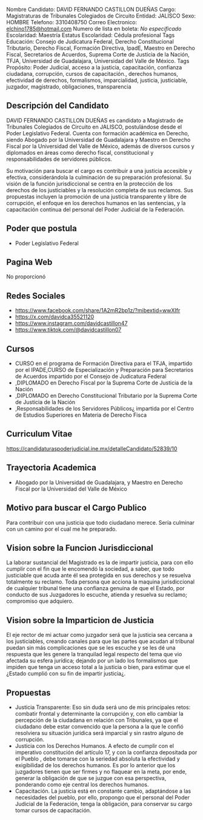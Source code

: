 Nombre Candidato: DAVID FERNANDO CASTILLON DUEÑAS
Cargo: Magistraturas de Tribunales Colegiados de Circuito
Entidad: JALISCO
Sexo: HOMBRE
Telefono: 3310408750
Correo Electronico: elchino1785@hotmail.com
Numero de lista en boleta: *No especificado*
Escolaridad: Maestría
Estatus Escolaridad: Cédula profesional
Tags Educación: Consejo de Judicatura Federal, Derecho Constitucional Tributario, Derecho Fiscal, Formación Directiva, IpadE, Maestro en Derecho Fiscal, Secretarios de Acuerdos, Suprema Corte de Justicia de la Nación, TFJA, Universidad de Guadalajara, Universidad del Valle de México.
Tags Propósito: Poder Judicial, acceso a la justicia, capacitación, confianza ciudadana, corrupción, cursos de capacitación., derechos humanos, efectividad de derechos, formalismos, imparcialidad, justicia, justiciable, juzgador, magistrado, obligaciones, transparencia


## Descripción del Candidato 

DAVID FERNANDO CASTILLON DUEÑAS es candidato a Magistrado de Tribunales Colegiados de Circuito en JALISCO, postulándose desde el Poder Legislativo Federal. Cuenta con formación académica en Derecho, siendo Abogado por la Universidad de Guadalajara y Maestro en Derecho Fiscal por la Universidad del Valle de México, además de diversos cursos y diplomados en áreas como derecho fiscal, constitucional y responsabilidades de servidores públicos. 

Su motivación para buscar el cargo es contribuir a una justicia accesible y efectiva, considerándola la culminación de su preparación profesional. Su visión de la función jurisdiccional se centra en la protección de los derechos de los justiciables y la resolución completa de sus reclamos. Sus propuestas incluyen la promoción de una justicia transparente y libre de corrupción, el enfoque en los derechos humanos en las sentencias, y la capacitación continua del personal del Poder Judicial de la Federación.


## Poder que postula

- Poder Legislativo Federal


## Pagina Web

No proporcionó


## Redes Sociales

- https://www.facebook.com/share/1A2mR2bp1z/?mibextid=wwXIfr
- https://x.com/davidca35521120
- https://www.instagram.com/davidcastillon47
- https://www.tiktok.com/@davidcastillon07


## Cursos

- CURSO en el programa  de Formación Directiva para el TFJA, impartido por el IPADE,CURSO de Especialización y Preparación para Secretarios de Acuerdos impartido por el Consejo de Judicatura Federal
- ,DIPLOMADO en Derecho Fiscal por la Suprema Corte de Justicia de la Nación
- ,DIPLOMADO en Derecho Constitucional Tributario por la Suprema Corte de Justicia de la Nación
- ,Responsabilidades de los Servidores Públicos¿ impartida por el Centro de Estudios Superiores en Materia de Derecho Fisca


## Curriculum Vitae

https://candidaturaspoderjudicial.ine.mx/detalleCandidato/52839/10


## Trayectoria Academica

- Abogado por la Universidad de Guadalajara, y Maestro en Derecho Fiscal por la Universidad del Valle de México


## Motivo para buscar el Cargo Publico

Para contribuir con una justicia que todo ciudadano merece. Sería culminar con un camino por el cual me he preparado.


## Vision sobre la Funcion Jurisdiccional

La laborar sustancial del Magistrado es la de impartir justicia, para con ello cumplir con el fin que le encomendó la sociedad, a saber, que todo justiciable que acuda ante él sea protegida en sus derechos y se resuelva totalmente su reclamo. Toda persona que acciona la maquina jurisdiccional de cualquier tribunal tiene una confianza genuina de que el Estado, por conducto de sus Juzgadores lo escuche, atienda y resuelva su reclamo; compromiso que adquiero.


## Vision sobre la Imparticion de Justicia

El eje rector de mi actuar como juzgador será que la justicia sea cercana a los justiciables, creando canales para que las partes que acudan al tribunal puedan sin más complicaciones que se les escuche y se les dé una respuesta que les genere la tranquilad legal respecto del tema que vio afectada su esfera jurídica; dejando por un lado los formalismos que impiden que tenga un acceso total a la justicia o bien, para estimar que el ¿Estado cumplió con su fin de impartir justicia¿.


## Propuestas

- Justicia Transparente: Eso sin duda será uno de mis principales retos: combatir frontal y determinante la corrupción y, con ello cambiar la percepción de la ciudadana en relación con Tribunales, ya que el ciudadano debe estar convencido que la persona a la que le confió resolviera su situación jurídica será imparcial y sin rastro alguno de corrupción.
- Justicia con los Derechos Humanos. A efecto de cumplir con el imperativo constitución del artículo 17, y con la confianza depositada por el Pueblo , debe tomarse con la seriedad absoluta la efectividad y exigibilidad de los derechos humanos. Es por lo anterior que los juzgadores tienen que ser firmes y no flaquear en la meta, por ende, generar la obligación de que se juzgue con esa perspectiva, ponderando como eje central los derechos humanos.
- Capacitación. La justicia está en constante cambio, adaptándose a las necesidades del pueblo, por ello, propongo que el personal del Poder Judicial de la Federación, tenga la obligación, para conservar su cargo tomar cursos de capacitación.

